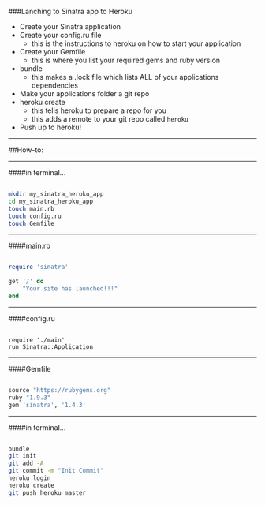 ###Lanching to Sinatra app to Heroku
- Create your Sinatra application
- Create your config.ru file
	- this is the instructions to heroku on how to start your application
- Create your Gemfile
	- this is where you list your required gems and ruby version
- bundle
	- this makes a .lock file which lists ALL of your applications dependencies
- Make your applications folder a git repo 
- heroku create
	- this tells heroku to prepare a repo for you
	- this adds a remote to your git repo called `heroku`
- Push up to heroku!

--- 

##How-to:

---
####in terminal...
```bash

mkdir my_sinatra_heroku_app
cd my_sinatra_heroku_app
touch main.rb
touch config.ru
touch Gemfile

```

---

####main.rb
```ruby

require 'sinatra'

get '/' do
	"Your site has launched!!!"	
end

```

---

####config.ru
```javasoft

require './main'
run Sinatra::Application

```

---

####Gemfile
```ruby

source "https://rubygems.org"
ruby "1.9.3"
gem 'sinatra', '1.4.3'

```

---

####in terminal...
```bash

bundle
git init
git add -A
git commit -m "Init Commit"
heroku login
heroku create
git push heroku master

```
